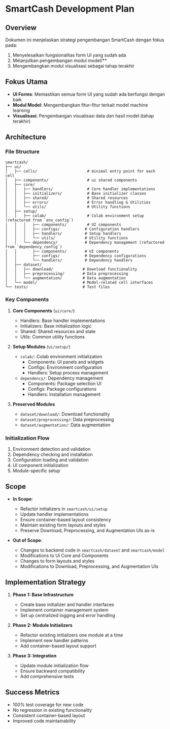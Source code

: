 # SmartCash Development Plan

## Overview
Dokumen ini menjelaskan strategi pengembangan SmartCash dengan fokus pada:
1. Menyelesaikan fungsionalitas form UI yang sudah ada
2. Melanjutkan pengembangan modul model/**
3. Mengembangkan modul visualisasi sebagai tahap terakhir

## Fokus Utama
- **UI Forms**: Memastikan semua form UI yang sudah ada berfungsi dengan baik
- **Modul Model**: Mengembangkan fitur-fitur terkait model machine learning
- **Visualisasi**: Pengembangan visualisasi data dan hasil model (tahap terakhir)

## Architecture

### File Structure
```
smartcash/
├── ui/
│   ├── cells/                      # minimal entry point for each cell
│   ├── components/                 # ui shared components
│   ├── core/
│   │   ├── handlers/               # Core handler implementations
│   │   ├── initializers/           # Base initializer classes
│   │   ├── shared/                 # Shared resources
│   │   ├── errors/                 # Error handling & Utilities
│   │   └── utils/                  # Utility functions
│   ├── setup/
│   │   ├── colab/                  # Colab environment setup (refactored from `env_config`)
│   │   │   ├── components/         # UI components
│   │   │   ├── configs/           # Configuration handlers
│   │   │   ├── handlers/          # Setup handlers
│   │   │   └── utils/             # Utility functions
│   │   └── dependency/            # Dependency management (refactored from `dependency_config`)
│   │       ├── components/        # UI components
│   │       ├── configs/           # Dependency configurations
│   │       └── handlers/          # Dependency handlers
│   ├── dataset/
│   │   ├── download/             # Download functionality
│   │   ├── preprocessing/        # Data preprocessing
│   │   └── augmentation/         # Data augmentation
│   └── model/                    # Model-related cell interfaces
└── tests/                        # Test files
```

### Key Components

1. **Core Components** (`ui/core/`)
   - Handlers: Base handler implementations
   - Initializers: Base initialization logic
   - Shared: Shared resources and state
   - Utils: Common utility functions

2. **Setup Modules** (`ui/setup/`)
   - `colab/`: Colab environment initialization
     - Components: UI panels and widgets
     - Configs: Environment configuration
     - Handlers: Setup process management
   - `dependency/`: Dependency management
     - Components: Package selection UI
     - Configs: Package configurations
     - Handlers: Installation management

3. **Preserved Modules**
   - `dataset/download/`: Download functionality
   - `dataset/preprocessing/`: Data preprocessing
   - `dataset/augmentation/`: Data augmentation

### Initialization Flow
1. Environment detection and validation
2. Dependency checking and installation
3. Configuration loading and validation
4. UI component initialization
5. Module-specific setup

## Scope
- **In Scope**:
  - Refactor initializers in `smartcash/ui/setup`
  - Update handler implementations
  - Ensure container-based layout consistency
  - Maintain existing form layouts and styles
  - Preserve Download, Preprocessing, and Augmentation UIs as-is

- **Out of Scope**:
  - Changes to backend code in `smartcash/dataset` and `smartcash/model`
  - Modifications to UI Core and Components
  - Changes to form layouts and styles
  - Modifications to Download, Preprocessing, and Augmentation UIs

## Implementation Strategy
1. **Phase 1: Base Infrastructure**
   - Create base initializer and handler interfaces
   - Implement container management system
   - Set up centralized logging and error handling

2. **Phase 2: Module Initializers**
   - Refactor existing initializers one module at a time
   - Implement new handler patterns
   - Add container-based layout support

3. **Phase 3: Integration**
   - Update module initialization flow
   - Ensure backward compatibility
   - Add comprehensive tests

## Success Metrics
- 100% test coverage for new code
- No regression in existing functionality
- Consistent container-based layout
- Improved code maintainability
